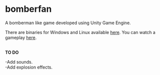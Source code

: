 # bomberfan
A bomberman like game developed using Unity Game Engine.
<br />

There are binaries for Windows and Linux available [here](https://drive.google.com/open?id=0BygkGs-_Jsf6YWZEdFV3YlIzZnc).
You can watch a gameplay [here](https://www.youtube.com/watch?v=iKuuKEjtq84).
<br /><br />

**TO DO**
<br />

-Add sounds.
<br />
-Add explosion effects.
